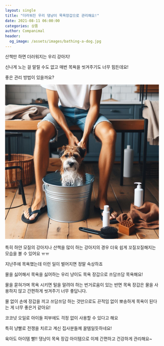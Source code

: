 ```yaml
---
layout: single
title: "더러워진 우리 댕냥이 목욕장갑으로 관리해요!"
date: 2021-08-11 06:00:00
categories: 상품
author: Companimal
header:
  og_image: /assets/images/bathing-a-dog.jpg
---
```


산책만 하면 더러워지는 우리 강아지!

신나게 노는 걸 말릴 수도 없고 매번 목욕을 씻겨주기도 너무 힘든데요!

좋은 관리 방법이 있을까요?

![목욕하는 강아지](/assets/images/bathing-a-dog.jpg)

특히 하얀 모질의 강아지나 산책을 많이 하는 강아지의 경우 더욱 쉽게 꼬질꼬질해지는 모습을 볼 수 있어요 ㅠㅠ

지난주에 목욕했는데 이런 일이 벌어지면 정말 속상하죠

물을 싫어해서 목욕을 싫어하는 우리 냥이도 목욕 장갑으로 쓰담쓰담 목욕해요!

물을 묻혀가며 목욕 시키면 털을 말려야 하는 번거로움이 있는 반면 목욕 장갑은 물을 사용하지 않고 간편하게 씻겨주기 너무 좋답니다.

물 없이 손에 장갑을 끼고 쓰담쓰담 하는 것만으로도 끈적임 없이 뽀송하게 목욕이 된다는 게 너무 좋은거 같아요!

코코넛 오일로 아이들 피부에도 걱정 없이 사용할 수 있다고 해요

특히 냥빨로 전쟁을 치르고 계신 집사분들께 꿀템일듯하네요!

육아도 아이템 빨!! 댕냥이 목욕 장갑 아이템으로 이제 간편하고 건강하게 관리해요~
